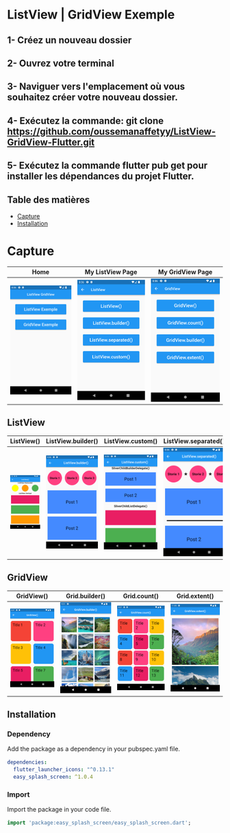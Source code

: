 # ListView | GridView Exemple

## 1- Créez un nouveau dossier
## 2- Ouvrez votre terminal 
## 3- Naviguer vers l'emplacement où vous souhaitez créer votre nouveau dossier.
## 4- Exécutez la commande: git clone https://github.com/oussemanaffetyy/ListView-GridView-Flutter.git
## 5- Exécutez la commande flutter pub get pour installer les dépendances du projet Flutter.

## Table des matières

- [Capture](#Capture)
- [Installation](#installation)



# Capture

| Home | My ListView Page | My GridView Page |
|:---------:|:---------:|:---------:|
| ![](https://github.com/oussemanaffetyy/FlutterScreenshot/blob/main/screenshot/listviewgridview.png) | ![](https://github.com/oussemanaffetyy/FlutterScreenshot/blob/main/screenshot/listview.png) | ![](https://github.com/oussemanaffetyy/FlutterScreenshot/blob/main/screenshot/gridview.png) |


## ListView
| ListView() | ListView.builder() | ListView.custom() | ListView.separated() |
|:---------:|:---------:|:---------:|:---------:|
| ![](https://github.com/oussemanaffetyy/FlutterScreenshot/blob/main/screenshot/listviewsimple.png) | ![](https://github.com/oussemanaffetyy/FlutterScreenshot/blob/main/screenshot/listeviewbuilder.png) | ![](https://github.com/oussemanaffetyy/FlutterScreenshot/blob/main/screenshot/listviewcustom.png) | ![](https://github.com/oussemanaffetyy/FlutterScreenshot/blob/main/screenshot/listviexseparated.png) |

## GridView
| GridView() | Grid.builder() | Grid.count() | Grid.extent() |
|:---------:|:---------:|:---------:|:---------:|
| ![](https://github.com/oussemanaffetyy/FlutterScreenshot/blob/main/screenshot/gridviewsimple.png) | ![](https://github.com/oussemanaffetyy/FlutterScreenshot/blob/main/screenshot/gridviewbuilder.png) | ![](https://github.com/oussemanaffetyy/FlutterScreenshot/blob/main/screenshot/gridviewcount.png) | ![](https://github.com/oussemanaffetyy/FlutterScreenshot/blob/main/screenshot/gridviewextent.png) |


## Installation


### Dependency
Add the package as a dependency in your pubspec.yaml file.
```yaml
dependencies:
  flutter_launcher_icons: "^0.13.1"
  easy_splash_screen: ^1.0.4
```

### Import
Import the package in your code file.
```dart
import 'package:easy_splash_screen/easy_splash_screen.dart';
```
